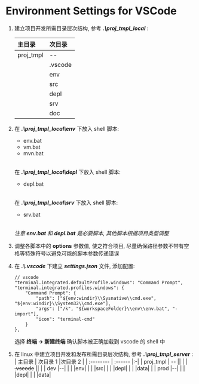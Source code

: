 # Environment Settings for VSCode

1. 建立项目开发所需目录层次结构, 参考 **_.\proj_tmpl_local_** :

    | 主目录    | 次目录  |
    | :-------- | :------ |
    | proj_tmpl | --      |
    |           | .vscode |
    |           | env     |
    |           | src     |
    |           | depl    |
    |           | srv     |
    |           | doc     |

2. 在 **_.\proj_tmpl_local\env_** 下放入 shell 脚本:

    - env.bat
    - vm.bat
    - mvn.bat<br><br>

    在 **_.\proj_tmpl_local\depl_** 下放入 shell 脚本:

    - depl.bat<br><br>

    在 **_.\proj_tmpl_local\srv_** 下放入 shell 脚本:

    - srv.bat<br><br>

    _注意 ***env.bat*** 和 ***depl.bat*** 是必要脚本, 其他脚本根据项目类型调整_

3. 调整各脚本中的 **options** 参数值, 使之符合项目, 尽量确保路径参数不带有空格等特殊符号以避免可能的脚本参数传递错误

4. 在 **_.\\.vscode_** 下建立 **_settings.json_** 文件, 添加配置:

    ```
    // vscode
    "terminal.integrated.defaultProfile.windows": "Command Prompt",
    "terminal.integrated.profiles.windows": {
        "Command Prompt": {
            "path": ["${env:windir}\\Sysnative\\cmd.exe", "${env:windir}\\System32\\cmd.exe"],
            "args": ["/k", "${workspaceFolder}\\env\\env.bat", "-import"],
            "icon": "terminal-cmd"
        }
    },
    ```

    选择 **终端 -> 新建终端** 确认脚本被正确加载到 vscode 的 shell 中

5. 在 linux 中建立项目开发和发布所需目录层次结构, 参考 **_.\proj_tmpl_server_** :
   | 主目录 | 次目录 1 |次目录 2 |
   | :-------- | :------ |:-|
   | proj_tmpl | -- ||
   | | ~~.vscode~~ ||
   | | dev |--|
   | | |env|
   | | |src|
   | | |depl|
   | | |data|
   | | prod |--|
   | | |depl|
   | | |data|
